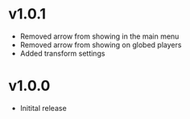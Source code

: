 # v1.0.1
- Removed arrow from showing in the main menu
- Removed arrow from showing on globed players
- Added transform settings
# v1.0.0
- Initital release
